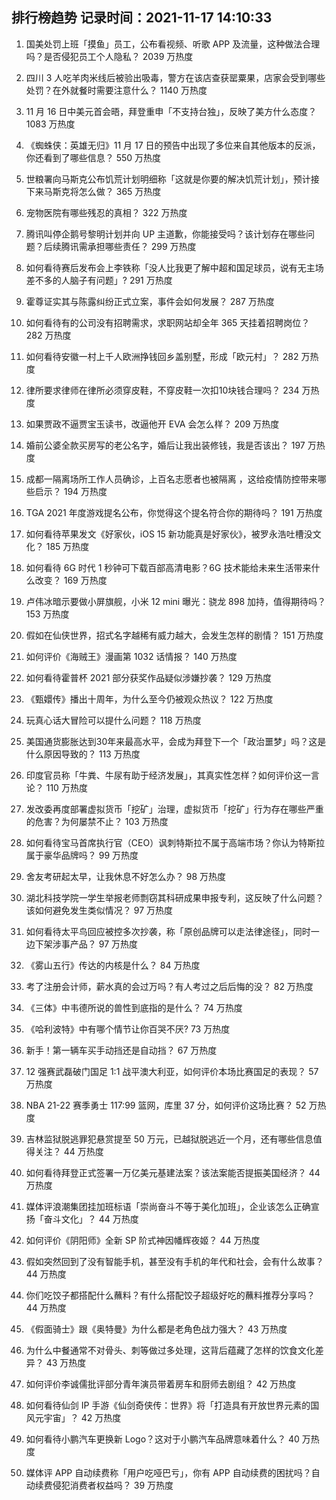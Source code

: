
## 排行榜趋势 记录时间：2021-11-17 14:10:33
  
  1. 国美处罚上班「摸鱼」员工，公布看视频、听歌 APP 及流量，这种做法合理吗？是否侵犯员工个人隐私？ 2039 万热度
    
  2. 四川 3 人吃羊肉米线后被验出吸毒，警方在该店查获罂粟果，店家会受到哪些处罚？在外就餐时需要注意什么？ 1140 万热度
    
  3. 11 月 16 日中美元首会晤，拜登重申「不支持台独」，反映了美方什么态度？ 1083 万热度
    
  4. 《蜘蛛侠：英雄无归》11 月 17 日的预告中出现了多位来自其他版本的反派，你还看到了哪些信息？ 550 万热度
    
  5. 世粮署向马斯克公布饥荒计划明细称「这就是你要的解决饥荒计划」，预计接下来马斯克将怎么做？ 365 万热度
    
  6. 宠物医院有哪些残忍的真相？ 322 万热度
    
  7. 腾讯叫停企鹅号黎明计划并向 UP 主道歉，你能接受吗？该计划存在哪些问题？后续腾讯需承担哪些责任？ 299 万热度
    
  8. 如何看待赛后发布会上李铁称「没人比我更了解中超和国足球员，说有无主场差不多的人脑子有问题」? 291 万热度
    
  9. 霍尊证实其与陈露纠纷正式立案，事件会如何发展？ 287 万热度
    
  10. 如何看待有的公司没有招聘需求，求职网站却全年 365 天挂着招聘岗位？ 282 万热度
    
  11. 如何看待安徽一村上千人欧洲挣钱回乡盖别墅，形成「欧元村」？ 282 万热度
    
  12. 律所要求律师在律所必须穿皮鞋，不穿皮鞋一次扣10块钱合理吗？ 234 万热度
    
  13. 如果贾政不逼贾宝玉读书，改逼他开 EVA 会怎么样？ 209 万热度
    
  14. 婚前公婆全款买房写的老公名字，婚后让我出装修钱，我是否该出？ 197 万热度
    
  15. 成都一隔离场所工作人员确诊，上百名志愿者也被隔离 ，这给疫情防控带来哪些启示？ 194 万热度
    
  16. TGA 2021 年度游戏提名公布，你觉得这个提名符合你的期待吗？ 191 万热度
    
  17. 如何看待苹果发文《好家伙，iOS 15 新功能真是好家伙》，被罗永浩吐槽没文化？ 185 万热度
    
  18. 如何看待 6G 时代 1 秒钟可下载百部高清电影？6G 技术能给未来生活带来什么改变？ 169 万热度
    
  19. 卢伟冰暗示要做小屏旗舰，小米 12 mini 曝光：骁龙 898 加持，值得期待吗？ 153 万热度
    
  20. 假如在仙侠世界，招式名字越稀有威力越大，会发生怎样的剧情？ 151 万热度
    
  21. 如何评价《海贼王》漫画第 1032 话情报？ 140 万热度
    
  22. 如何看待霍普杯 2021 部分获奖作品疑似涉嫌抄袭？ 129 万热度
    
  23. 《甄嬛传》播出十周年，为什么至今仍被观众热议？ 122 万热度
    
  24. 玩真心话大冒险可以提什么问题？ 118 万热度
    
  25. 美国通货膨胀达到30年来最高水平，会成为拜登下一个「政治噩梦」吗？这是什么原因导致的？ 113 万热度
    
  26. 印度官员称「牛粪、牛尿有助于经济发展」，其真实性怎样？如何评价这一言论？ 110 万热度
    
  27. 发改委再度部署虚拟货币「挖矿」治理，虚拟货币「挖矿」行为存在哪些严重的危害？为何屡禁不止？ 103 万热度
    
  28. 如何看待宝马首席执行官（CEO）讽刺特斯拉不属于高端市场？你认为特斯拉属于豪华品牌吗？ 99 万热度
    
  29. 舍友考研起太早，让我休息不好怎么办？ 98 万热度
    
  30. 湖北科技学院一学生举报老师剽窃其科研成果申报专利，这反映了什么问题？该如何避免发生类似情况？ 97 万热度
    
  31. 如何看待太平鸟回应被控多次抄袭，称「原创品牌可以走法律途径」，同时一边下架涉事产品？ 97 万热度
    
  32. 《雾山五行》传达的内核是什么？ 84 万热度
    
  33. 考了注册会计师，薪水真的会过万吗？有人考过之后后悔的没？ 82 万热度
    
  34. 《三体》中韦德所说的兽性到底指的是什么？ 74 万热度
    
  35. 《哈利波特》中有哪个情节让你百哭不厌? 73 万热度
    
  36. 新手！第一辆车买手动挡还是自动挡？ 67 万热度
    
  37. 12 强赛武磊破门国足 1:1 战平澳大利亚，如何评价本场比赛国足的表现？ 57 万热度
    
  38. NBA 21-22 赛季勇士 117:99 篮网，库里 37 分，如何评价这场比赛？ 52 万热度
    
  39. 吉林监狱脱逃罪犯悬赏提至 50 万元，已越狱脱逃近一个月，还有哪些信息值得关注？ 44 万热度
    
  40. 如何看待拜登正式签署一万亿美元基建法案？该法案能否提振美国经济？ 44 万热度
    
  41. 媒体评浪潮集团挂加班标语「崇尚奋斗不等于美化加班」，企业该怎么正确宣扬「奋斗文化」？ 44 万热度
    
  42. 如何评价《阴阳师》全新 SP 阶式神因幡辉夜姬？ 44 万热度
    
  43. 假如突然回到了没有智能手机，甚至没有手机的年代和社会，会有什么故事？ 44 万热度
    
  44. 你们吃饺子都搭配什么蘸料？有什么搭配饺子超级好吃的蘸料推荐分享吗？ 44 万热度
    
  45. 《假面骑士》跟《奥特曼》为什么都是老角色战力强大？ 43 万热度
    
  46. 为什么中餐通常不对骨头、刺等做过多处理，这背后蕴藏了怎样的饮食文化差异？ 43 万热度
    
  47. 如何评价李诚儒批评部分青年演员带着房车和厨师去剧组？ 42 万热度
    
  48. 如何看待仙剑 IP 手游《仙剑奇侠传：世界》将「打造具有开放世界元素的国风元宇宙」？ 42 万热度
    
  49. 如何看待小鹏汽车更换新 Logo？这对于小鹏汽车品牌意味着什么？ 40 万热度
    
  50. 媒体评 APP 自动续费称「用户吃哑巴亏」，你有 APP 自动续费的困扰吗？自动续费侵犯消费者权益吗？ 39 万热度
    